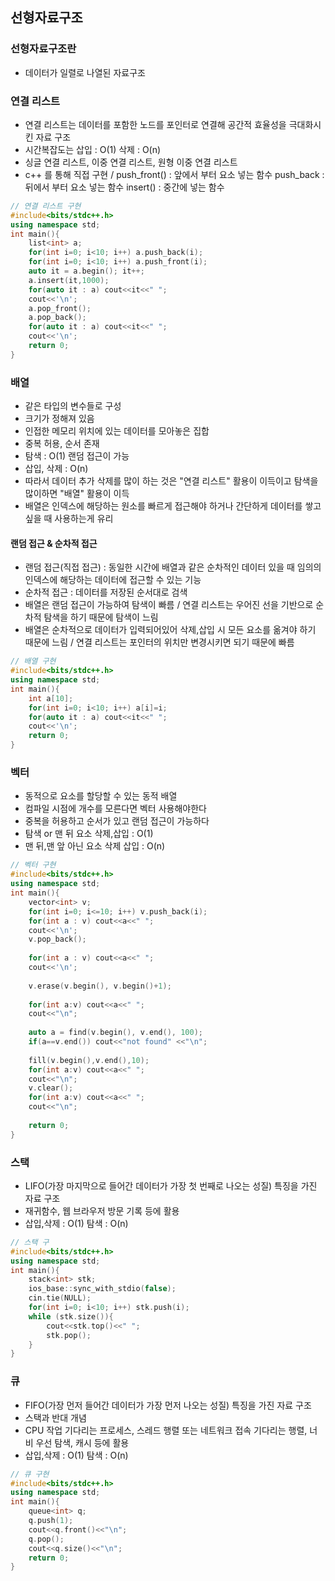 ## 선형자료구조

### 선형자료구조란
- 데이터가 일렬로 나열된 자료구조

### 연결 리스트
- 연결 리스트는 데이터를 포함한 노드를 포인터로 연결해 공간적 효율성을 극대화시킨 자료 구조
- 시간복잡도는 삽입 : O(1) 삭제 : O(n)
- 싱글 연결 리스트, 이중 연결 리스트, 원형 이중 연결 리스트
- c++ 를 통해 직접 구현 / push_front() : 앞에서 부터 요소 넣는 함수 push_back : 뒤에서 부터 요소 넣는 함수 insert() : 중간에 넣는 함수

```c++
// 연결 리스트 구현
#include<bits/stdc++.h>
using namespace std;
int main(){
    list<int> a;
    for(int i=0; i<10; i++) a.push_back(i);
    for(int i=0; i<10; i++) a.push_front(i);
    auto it = a.begin(); it++;
    a.insert(it,1000);
    for(auto it : a) cout<<it<<" ";
    cout<<'\n';
    a.pop_front();
    a.pop_back();
    for(auto it : a) cout<<it<<" ";
    cout<<'\n';
    return 0;
}
```

### 배열
- 같은 타입의 변수들로 구성
- 크기가 정해져 있음
- 인접한 메모리 위치에 있는 데이터를 모아놓은 집합
- 중복 허용, 순서 존재
- 탐색 : O(1) 랜덤 접근이 가능
- 삽입, 삭제 : O(n)
- 따라서 데이터 추가 삭제를 많이 하는 것은 "연결 리스트" 활용이 이득이고 탐색을 많이하면 "배열" 활용이 이득
- 배열은 인덱스에 해당하는 원소를 빠르게 접근해야 하거나 간단하게 데이터를 쌓고 싶을 때 사용하는게 유리

#### 랜덤 접근 & 순차적 접근
-  랜덤 접근(직접 접근) : 동일한 시간에 배열과 같은 순차적인 데이터 있을 때 임의의 인덱스에 해당하는 데이터에 접근할 수 있는 기능
-  순차적 접근 : 데이터를 저장된 순서대로 검색
- 배열은 랜덤 접근이 가능하여 탐색이 빠름 / 연결 리스트는 우어진 선을 기반으로 순차적 탐색을 하기 때문에 탐색이 느림
- 배열은 순차적으로 데이터가 입력되어있어 삭제,삽입 시 모든 요소를 옮겨야 하기 때문에 느림 / 연결 리스트는 포인터의 위치만 변경시키면 되기 때문에 빠름

```c++
// 배열 구현
#include<bits/stdc++.h>
using namespace std;
int main(){
    int a[10];
    for(int i=0; i<10; i++) a[i]=i;
    for(auto it : a) cout<<it<<" ";
    cout<<'\n';
    return 0;
}
```

### 벡터
- 동적으로 요소를 할당할 수 있는 동적 배열
- 컴파일 시점에 개수를 모른다면 벡터 사용해야한다
- 중복을 허용하고 순서가 있고 랜덤 접근이 가능하다
- 탐색 or 맨 뒤 요소 삭제,삽입 : O(1)
- 맨 뒤,맨 앞 아닌 요소 삭제 삽입 : O(n)

```c++
// 벡터 구현
#include<bits/stdc++.h>
using namespace std;
int main(){
    vector<int> v;
    for(int i=0; i<=10; i++) v.push_back(i);
    for(int a : v) cout<<a<<" ";
    cout<<'\n';
    v.pop_back();
    
    for(int a : v) cout<<a<<" ";
    cout<<'\n';
    
    v.erase(v.begin(), v.begin()+1);
    
    for(int a:v) cout<<a<<" ";
    cout<<"\n";
    
    auto a = find(v.begin(), v.end(), 100);
    if(a==v.end()) cout<<"not found" <<"\n";
    
    fill(v.begin(),v.end(),10);
    for(int a:v) cout<<a<<" ";
    cout<<"\n";
    v.clear();
    for(int a:v) cout<<a<<" ";
    cout<<"\n";
    
    return 0;
}
```

### 스택
- LIFO(가장 마지막으로 들어간 데이터가 가장 첫 번째로 나오는 성질) 특징을 가진 자료 구조
- 재귀함수, 웹 브라우저 방문 기록 등에 활용
- 삽입,삭제 : O(1) 탐색 : O(n)

``` c++
// 스택 구
#include<bits/stdc++.h>
using namespace std;
int main(){
    stack<int> stk;
    ios_base::sync_with_stdio(false);
    cin.tie(NULL);
    for(int i=0; i<10; i++) stk.push(i);
    while (stk.size()){
        cout<<stk.top()<<" ";
        stk.pop();
    }
}
```

### 큐
- FIFO(가장 먼저 들어간 데이터가 가장 먼저 나오는 성질) 특징을 가진 자료 구조
- 스택과 반대 개념
- CPU 작업 기다리는 프로세스, 스레드 행렬 또는 네트워크 접속 기다리는 행렬, 너비 우선 탐색, 캐시 등에 활용
- 삽입,삭제 : O(1) 탐색 : O(n)

```c++
// 큐 구현
#include<bits/stdc++.h>
using namespace std;
int main(){
    queue<int> q;
    q.push(1);
    cout<<q.front()<<"\n";
    q.pop();
    cout<<q.size()<<"\n";
    return 0;
}
```
